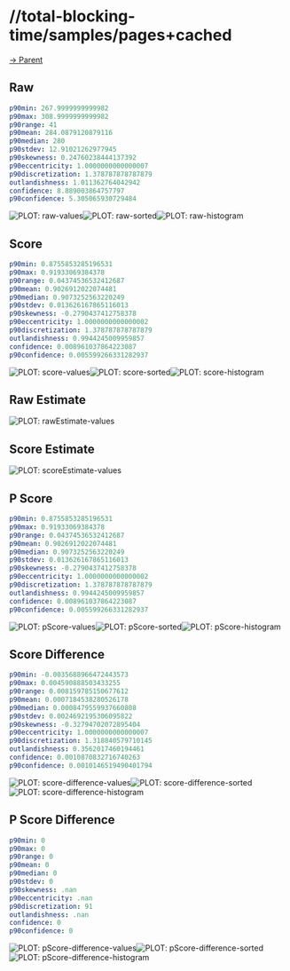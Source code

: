 
# //total-blocking-time/samples/pages+cached

[→ Parent](../..)


## Raw


```yaml
p90min: 267.9999999999982
p90max: 308.9999999999982
p90range: 41
p90mean: 284.0879120879116
p90median: 280
p90stdev: 12.91021262977945
p90skewness: 0.24760238444137392
p90eccentricity: 1.0000000000000007
p90discretization: 1.378787878787879
outlandishness: 1.011362764042942
confidence: 8.889003864757797
p90confidence: 5.305065930729484

```

![PLOT: raw-values](./raw/values.svg)![PLOT: raw-sorted](./raw/sorted.svg)![PLOT: raw-histogram](./raw/histogram.svg)
## Score


```yaml
p90min: 0.8755853285196531
p90max: 0.91933069384378
p90range: 0.04374536532412687
p90mean: 0.9026912022074481
p90median: 0.9073252563220249
p90stdev: 0.013626167865116013
p90skewness: -0.2790437412758378
p90eccentricity: 1.0000000000000002
p90discretization: 1.378787878787879
outlandishness: 0.9944245009959857
confidence: 0.008961037864223087
p90confidence: 0.005599266331282937

```

![PLOT: score-values](./score/values.svg)![PLOT: score-sorted](./score/sorted.svg)![PLOT: score-histogram](./score/histogram.svg)
## Raw Estimate

![PLOT: rawEstimate-values](./rawEstimate/values.svg)
## Score Estimate

![PLOT: scoreEstimate-values](./scoreEstimate/values.svg)
## P Score


```yaml
p90min: 0.8755853285196531
p90max: 0.91933069384378
p90range: 0.04374536532412687
p90mean: 0.9026912022074481
p90median: 0.9073252563220249
p90stdev: 0.013626167865116013
p90skewness: -0.2790437412758378
p90eccentricity: 1.0000000000000002
p90discretization: 1.378787878787879
outlandishness: 0.9944245009959857
confidence: 0.008961037864223087
p90confidence: 0.005599266331282937

```

![PLOT: pScore-values](./pScore/values.svg)![PLOT: pScore-sorted](./pScore/sorted.svg)![PLOT: pScore-histogram](./pScore/histogram.svg)
## Score Difference


```yaml
p90min: -0.0035688966472443573
p90max: 0.004590888503433255
p90range: 0.008159785150677612
p90mean: 0.0007184538280526178
p90median: 0.0008479559937660808
p90stdev: 0.0024692195306095822
p90skewness: -0.32794702072895404
p90eccentricity: 1.0000000000000007
p90discretization: 1.318840579710145
outlandishness: 0.3562017460194461
confidence: 0.0010870832716740263
p90confidence: 0.0010146519490401794

```

![PLOT: score-difference-values](./score-difference/values.svg)![PLOT: score-difference-sorted](./score-difference/sorted.svg)![PLOT: score-difference-histogram](./score-difference/histogram.svg)
## P Score Difference


```yaml
p90min: 0
p90max: 0
p90range: 0
p90mean: 0
p90median: 0
p90stdev: 0
p90skewness: .nan
p90eccentricity: .nan
p90discretization: 91
outlandishness: .nan
confidence: 0
p90confidence: 0

```

![PLOT: pScore-difference-values](./pScore-difference/values.svg)![PLOT: pScore-difference-sorted](./pScore-difference/sorted.svg)![PLOT: pScore-difference-histogram](./pScore-difference/histogram.svg)